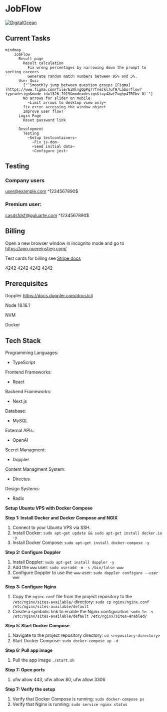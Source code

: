 # JobFlow
[![DigitalOcean](https://web-platforms.sfo2.digitaloceanspaces.com/WWW/Badge%203.svg)](https://www.digitalocean.com/?refcode=038b4c02978c&utm_campaign=Referral_Invite&utm_medium=Referral_Program&utm_source=badge)


## Current Tasks

```mermaid
mindmap
    JobFlow
      Result page
        Result calculation
          Fix wrong percentages by narrowing down the prompt to sorting careers
          Generate random match numbers between 95% and 5%.
      User Quiz
        ["`Smoothly jump between question groups [Figma](https://www.figma.com/file/EiNlngQpPq77fnezkl7uf9/Laborflow?type=design&node-id=1326-7019&mode=design&t=y4XwfZuqhp4TRIbv-0)`"]
        No arrows for slider on mobile
          ~Limit arrows to desktop view only~
        fix error accessing the window object
        Improve user flow?
      Login Page
        Reset password link

      Development
        Testing
          ~Setup testcontainers~
            ~Fix js-dom~
            ~Seed initial data~
            ~Configure jest~
```

## Testing 
### Company users
user@example.com ^1234567890$

### Premium user:
casdsfdsf@guluarte.com ^1234567890$

## Billing

Open a new browser window in incognito mode and go to https://app.quereinstieg.com/

Test cards for billing see [Stripe docs](https://stripe.com/docs/testing?testing-method=card-numbers#visa )

4242 4242 4242 4242

## Prerequisites

Doppler https://docs.doppler.com/docs/cli

Node 18.16.1

NVM

Docker

## Tech Stack

Programming Languages:
  - TypeScript

Frontend Frameworks:
  - React

Backend Frameworks:
  - Next.js
  
Database:
  - MySQL

External APIs:
  - OpenAI

Secret Managment:
  - Doppler

Content Managment System:
  - Directus

Design Systems:
  - Radix

**Setup Ubuntu VPS with Docker Compose**

**Step 1: Install Docker and Docker Compose and NGIX**

1. Connect to your Ubuntu VPS via SSH.
2. Install Docker: `sudo apt-get update && sudo apt-get install docker.io -y`
3. Install Docker Compose: `sudo apt-get install docker-compose -y`

**Step 2: Configure Doppler**

1. Install Doppler: `sudo apt-get install doppler -y`
2. Add the `www` user: `sudo useradd -m -s /bin/false www`
3. Configure Doppler to use the `www` user: `sudo doppler configure --user www`

**Step 3: Configure Nginx**

1. Copy the `nginx.conf` file from the project repository to the `/etc/nginx/sites-available/` directory: `sudo cp nginx/nginx.conf /etc/nginx/sites-available/default`
2. Create a symbolic link to enable the Nginx configuration: `sudo ln -s /etc/nginx/sites-available/default /etc/nginx/sites-enabled/`

**Step 5: Start Docker Compose**

1. Navigate to the project repository directory: `cd <repository-directory>`
2. Start Docker Compose: `sudo docker-compose up -d`

**Step 6: Pull app image**

1. Pull the app image `./start.sh`

**Step 7: Open ports**

1. ufw allow 443, ufw allow 80, ufw allow 3306

**Step 7: Verify the setup**

1. Verify that Docker Compose is running: `sudo docker-compose ps`
2. Verify that Nginx is running: `sudo service nginx status`

